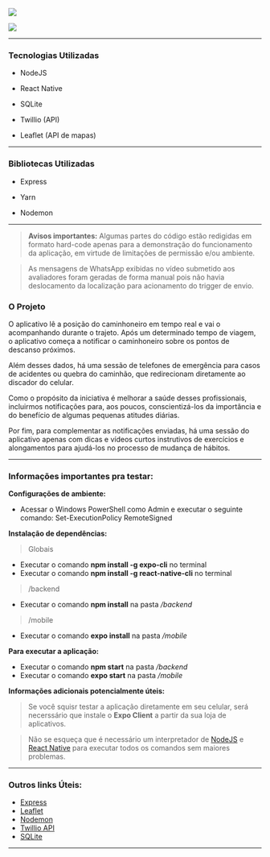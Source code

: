 [![](https://hackathonccr.shawee.io/static/media/header.4b11cc54.png)](https://hackathonccr.shawee.io/static/media/header.4b11cc54.png)

![](https://i.imgur.com/DpQIHRG.png)

------------



### Tecnologias Utilizadas 

* NodeJS

* React Native

* SQLite

* Twillio (API)

* Leaflet (API de mapas)

------------

### Bibliotecas Utilizadas
* Express

* Yarn

* Nodemon

------------

> **Avisos importantes:**
> Algumas partes do código estão redigidas em formato hard-code apenas para a demonstração do funcionamento da aplicação, em virtude de limitações de permissão e/ou ambiente.

>  As mensagens de WhatsApp exibidas no vídeo submetido aos avaliadores foram geradas de forma manual pois não havia deslocamento da localização para acionamento do trigger de envio.

### O Projeto
O aplicativo lê a posição do caminhoneiro em tempo real e vai o acompanhando durante o trajeto. 
Após um determinado tempo de viagem, o aplicativo começa a notificar o caminhoneiro sobre os pontos de descanso próximos.

Além desses dados, há uma sessão de telefones de emergência para casos de acidentes ou quebra do caminhão, que redirecionam diretamente ao discador do celular.

Como o propósito da iniciativa é melhorar a saúde desses profissionais, incluirmos notificações para, aos poucos,  conscientizá-los da importância e do benefício de algumas pequenas atitudes diárias.

Por fim, para complementar as notificações enviadas, há uma sessão do aplicativo apenas com dicas e vídeos curtos instrutivos de exercícios e alongamentos para ajudá-los no processo de mudança de hábitos.

------------

### Informações importantes pra testar:

**Configurações de ambiente:**
- Acessar o Windows PowerShell como Admin e executar o seguinte comando:
Set-ExecutionPolicy RemoteSigned

**Instalação de dependências:**
> Globais
- Executar o comando **npm install -g expo-cli** no terminal
- Executar o comando **npm install -g react-native-cli** no terminal

> /backend
- Executar o comando **npm install** na pasta */backend*

> /mobile
- Executar o comando **expo install** na pasta */mobile*

**Para executar a aplicação:**
- Executar o comando **npm start** na pasta */backend*
- Executar o comando **expo start** na pasta */mobile*


**Informações adicionais potencialmente úteis:**
> Se você squisr testar a aplicação diretamente em seu celular, será necerssário que instale o **Expo Client** a partir da sua loja de aplicativos.

> Não se esqueça que é necessário um interpretador de [NodeJS](http://https://nodejs.org/en/docs/ "NodeJS") e [React Native](https://pt-br.reactjs.org/ "React Native") para executar todos os comandos sem maiores problemas.
------------

### Outros links Úteis:
- [Express](https://expressjs.com/ "Express")
- [Leaflet](https://leafletjs.com/ "Leaflet")
- [Nodemon](https://nodemon.io/ "Nodemon")
- [Twillio API](https://www.twilio.com/docs/whatsapp/api "Twillio API")
- [SQLite](https://www.sqlite.org/index.html "SQLite")
------------
